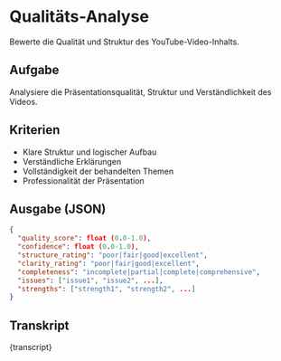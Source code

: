 # Qualitäts-Analyse

Bewerte die Qualität und Struktur des YouTube-Video-Inhalts.

## Aufgabe
Analysiere die Präsentationsqualität, Struktur und Verständlichkeit des Videos.

## Kriterien
- Klare Struktur und logischer Aufbau
- Verständliche Erklärungen
- Vollständigkeit der behandelten Themen
- Professionalität der Präsentation

## Ausgabe (JSON)
```json
{
  "quality_score": float (0.0-1.0),
  "confidence": float (0.0-1.0),
  "structure_rating": "poor|fair|good|excellent",
  "clarity_rating": "poor|fair|good|excellent",
  "completeness": "incomplete|partial|complete|comprehensive",
  "issues": ["issue1", "issue2", ...],
  "strengths": ["strength1", "strength2", ...]
}
```

## Transkript
{transcript}
